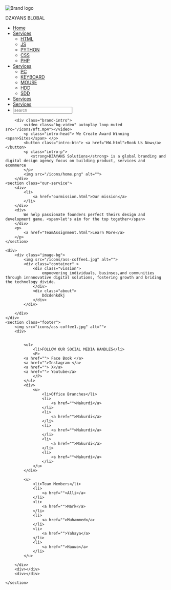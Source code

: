 
<!DOCTYPE html>
<html lang="en">
<head>
    <meta charset="UTF-8">
    <meta name="viewport" content="width=device-width, initial-scale=1.0">
    <title>Navbar</title>
    <link rel="stylesheet" href="/css/navbar.css">
</head>
<body>
    <nav class="navbar">
        <div class="nav-logo">
            <img src="icons/maijamaa.jpg" alt="Brand logo">
            <p>DZAYANS BLOBAL</p>
        </div>
            <ul class="nav-list">
                <li>
                    <a href="#">Home</a>
                </li>
                <li class="check">
                    <a href="#">Services</a>
                    <ul class="dropdown">
                        <li>
                            <a href="#">HTML</a>
                        </li>
                        <li>
                            <a href="#">JS</a>
                        </li>
                        <li>
                            <a href="#">PYTHON</a>
                        </li>
                        <li>
                            <a href="#">CSS</a>
                        </li>
                        <li>
                            <a href="#">PHP</a>
                        </li>
                    </ul>
                </li>
                <li class="product">
                    <a href="#">Services</a>
                    <ul class="dropdown1">
                        <li>
                            <a href="#">PC</a>
                        </li>
                        <li>
                            <a href="#">KEYBOARD</a>
                        </li>
                        <li>
                            <a href="#">MOUSE</a>
                        </li>
                        <li>
                            <a href="#">HDD</a>
                        </li>
                        <li>
                            <a href="#">SDD</a>
                        </li>
                    </ul>
                </li>
                <li>
                    <a href="#">Services</a>
                </li>
                <li>
                    <a href="#">Services</a>
                </li>
                <li>
                    <input class="search" type="search" placeholder="search" >
                </li>
            </ul>
        </div>
    </nav>
    
        <div class="brand-intro">
            <video class="bg-video" autoplay loop muted src="/icons/nft.mp4"></video>
            <p class="intro-head"> We Create Award Winning <span>Sites</span> </p>
            <button class="intro-btn"> <a href="HW.html">Book Us Now</a></button>
            <p class="intro-p">
               <strong>DZAYANS Solutions</strong> is a global branding and digital design agency focus on building product, services and ecommerce
            </p>
            <img src="/icons/home.png" alt="">
        </div>
    <section class="our-service">
        <div>
            <li>
                <a href="ourmission.html">Our mission</a>
            </li>
        </div>
        <div>
            We help passionate founders perfect theirs design and development game. <span>let's aim for the top together</span>
        </div>
        <p>
            <a href="TeamAssignment.html">Learn More</a>
        </p>
    </section>

    <div>
        <div class="image-bg">
            <img src="/icons/ass-coffee1.jpg" alt="">
            <div class="container" >
                <div class="vission">
                    empoowering individuals, businses,and communities through innnnovative digital solutions, fostering growth and briding the technology divide. 
                </div>
                <div class="about">
                    Ddcdehkdkj
                </div>
            </div>
            
        </div>
    </div>
    <section class="footer">
        <img src="icons/ass-coffee1.jpg" alt="">
        <div>


            <ul>
                <li>FOLLOW OUR SOCIAL MEDIA HANDLES</li>
                <P>
            <a href=""> Face Book </a> 
            <a href="">Instagram </a>
            <a href=""> X</a>
            <a href=""> Youtube</a>
                </P>
            </ul>
            <div>
                <u>
                    <li>Office Branches</li>
                    <li>
                        <a href="">Makurdi</a>
                    </li>
                    <li>
                        <a href="">Makurdi</a>
                    </li>
                    <li>
                        <a href="">Makurdi</a>
                    </li>
                    <li>
                        <a href="">Makurdi</a>
                    </li>
                    <li>
                        <a href="">Makurdi</a>
                    </li> 
                </u>
            </div>
              
            <u>
                <li>Team Members</li>
                <li>
                    <a href="">Alli</a>
                </li>
                <li>
                    <a href="">Mark</a>
                </li>
                <li>
                    <a href="">Muhammed</a>
                </li>
                <li>
                    <a href="">Yahaya</a>
                </li>
                <li>
                    <a href="">Hauwa</a>
                </li> 
            </u>

        </div>
        <div></div>
        <div></div>

    </section>
    
</body>
</html>
